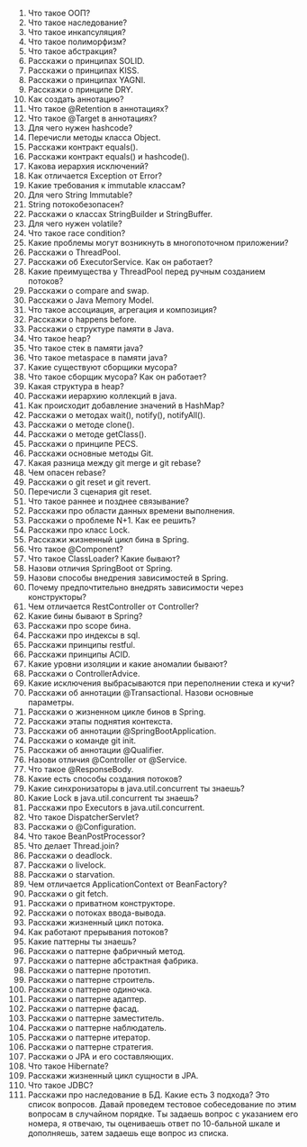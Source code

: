1. Что такое ООП?
2. Что такое наследование?
3. Что такое инкапсуляция?
4. Что такое полиморфизм?
5. Что такое абстракция?
6. Расскажи о принципах SOLID.
7. Расскажи о принципах KISS.
8. Расскажи о принципах YAGNI.
9. Расскажи о принципе DRY.
10. Как создать аннотацию?
11. Что такое @Retention в аннотациях?
12. Что такое @Target в аннотациях?
13. Для чего нужен hashcode?
14. Перечисли методы класса Object.
15. Расскажи контракт equals().
16. Расскажи контракт equals() и hashcode().
17. Какова иерархия исключений?
18. Как отличается Exception от Error?
19. Какие требования к immutable классам?
20. Для чего String Immutable?
21. String потокобезопасен?
22. Расскажи о классах StringBuilder и StringBuffer.
23. Для чего нужен volatile?
24. Что такое race condition?
25. Какие проблемы могут возникнуть в многопоточном приложении?
26. Расскажи о ThreadPool.
27. Расскажи об ExecutorService. Как он работает?
28. Какие преимущества у ThreadPool перед ручным созданием потоков?
29. Расскажи о compare and swap.
30. Расскажи о Java Memory Model.
31. Что такое ассоциация, агрегация и композиция?
32. Расскажи о happens before.
33. Расскажи о структуре памяти в Java.
34. Что такое heap?
35. Что такое стек в памяти java?
36. Что такое metaspace  в памяти java?
37. Какие существуют сборщики мусора?
38. Что такое сборщик мусора? Как он работает?
39. Какая структура в heap?
40. Расскажи иерархию коллекций в java.
41. Как происходит добавление значений в HashMap?
42. Расскажи о методах wait(), notify(), notifyAll().
43. Расскажи о методе clone().
44. Расскажи о методе getClass().
45. Расскажи о принципе PECS.
46. Расскажи основные методы Git.
47. Какая разница между git merge и git rebase?
48. Чем опасен rebase?
49. Расскажи о git reset и git revert.
50. Перечисли 3 сценария git reset.
51. Что такое раннее и позднее связывание?
52. Расскажи про области данных времени выполнения.
53. Расскажи о проблеме N+1. Как ее решить?
54. Расскажи про класс Lock.
55. Расскажи жизненный цикл бина в Spring.
56. Что такое @Component?
57. Что такое ClassLoader? Какие бывают?
58. Назови отличия SpringBoot от Spring.
59. Назови способы внедрения зависимостей в Spring.
60. Почему предпочтительно внедрять зависимости через конструкторы?
61. Чем отличается RestController от Controller?
62. Какие бины бывают в Spring?
63. Расскажи про scope бина.
64. Расскажи про индексы в sql.
65. Расскажи принципы restful.
66. Расскажи принципы ACID.
67. Какие уровни изоляции и какие аномалии бывают?
68. Расскажи о ControllerAdvice.
69. Какие исключения выбрасываются при переполнении стека и кучи?
70. Расскажи об аннотации @Transactional. Назови основные параметры.
71. Расскажи о жизненном цикле бинов в Spring.
72. Расскажи этапы поднятия контекста.
73. Расскажи об аннотации @SpringBootApplication.
74. Расскажи о команде git init.
75. Расскажи об аннотации @Qualifier.
76. Назови отличия @Controller от @Service.
77. Что такое @ResponseBody.
78. Какие есть способы создания потоков?
79. Какие синхронизаторы в java.util.concurrent ты знаешь?
80. Какие Lock в java.util.concurrent ты знаешь?
81. Расскажи про Executors в java.util.concurrent.
82. Что такое DispatcherServlet?
83. Расскажи о @Configuration.
84. Что такое BeanPostProcessor?
85. Что делает Thread.join?
86. Расскажи о deadlock.
87. Расскажи о livelock.
88. Расскажи о starvation.
89. Чем отличается ApplicationContext от BeanFactory?
90. Расскажи о git fetch.
91. Расскажи о приватном конструкторе.
92. Расскажи о потоках ввода-вывода.
93. Расскажи жизненный цикл потока.
94. Как работают прерывания потоков?
95. Какие паттерны ты знаешь?
96. Расскажи о паттерне фабричный метод.
97. Расскажи о паттерне абстрактная фабрика.
98. Расскажи о паттерне прототип.
99. Расскажи о паттерне строитель.
100. Расскажи о паттерне одиночка.
101. Расскажи о паттерне адаптер.
102. Расскажи о паттерне фасад.
103. Расскажи о паттерне заместитель.
104. Расскажи о паттерне наблюдатель.
105. Расскажи о паттерне итератор.
106. Расскажи о паттерне стратегия.
107. Расскажи о JPA и его составляющих.
108. Что такое Hibernate?
109. Расскажи жизненный цикл сущности в JPA.
110. Что такое JDBC?
111. Расскажи про наследование в БД. Какие есть 3 подхода?
Это список вопросов. Давай проведем тестовое собеседование по этим вопросам в случайном порядке. Ты задаешь вопрос с указанием его номера, я отвечаю, ты оцениваешь  ответ по 10-бальной шкале и дополняешь, затем задаешь еще вопрос из списка.